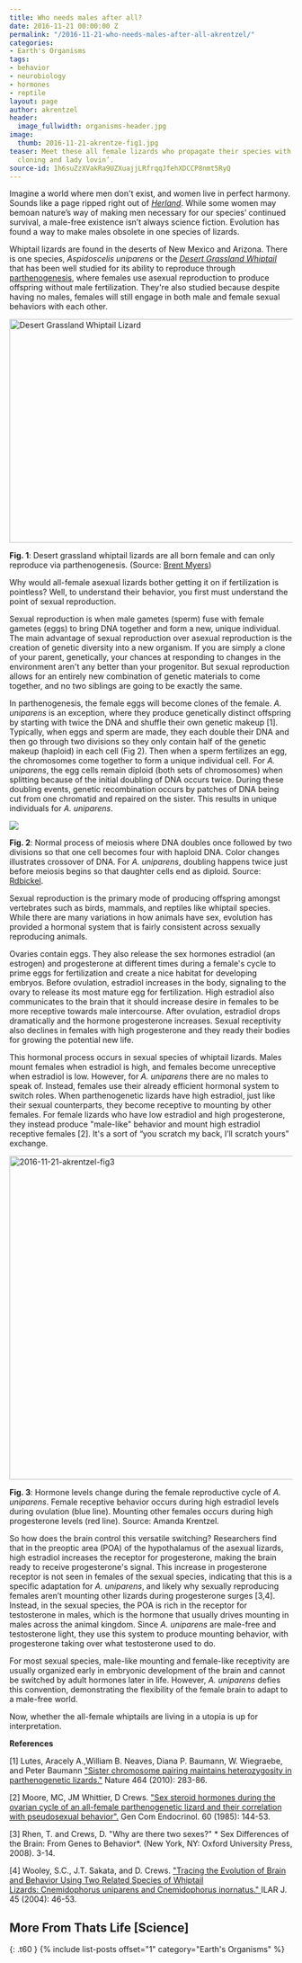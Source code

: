 ```yaml
---
title: Who needs males after all?
date: 2016-11-21 00:00:00 Z
permalink: "/2016-11-21-who-needs-males-after-all-akrentzel/"
categories:
- Earth's Organisms
tags:
- behavior
- neurobiology
- hormones
- reptile
layout: page
author: akrentzel
header:
  image_fullwidth: organisms-header.jpg
image:
  thumb: 2016-11-21-akrentze-fig1.jpg
teaser: Meet these all female lizards who propagate their species with some diversified
  cloning and lady lovin’.
source-id: 1h6suZzXVakRa9UZXuajjLRfrqqJfehXDCCP8nmt5RyQ
---
```


Imagine a world where men don't exist, and women live in perfect harmony. Sounds like a page ripped right out of *[Herland](https://en.wikipedia.org/wiki/Herland_(novel))*. While some women may bemoan nature’s way of making men necessary for our species’ continued survival, a male-free existence isn’t always science fiction. Evolution has found a way to make males obsolete in one species of lizards. 

Whiptail lizards are found in the deserts of New Mexico and Arizona. There is one species, *Aspidoscelis uniparens* or the *[Desert Grassland Whiptail](https://en.wikipedia.org/wiki/Desert_grassland_whiptail_lizard)* that has been well studied for its ability to reproduce through [parthenogenesis](https://en.wikipedia.org/wiki/Parthenogenesis), where females use asexual reproduction to produce offspring without male fertilization. They're also studied because despite having no males, females will still engage in both male and female sexual behaviors with each other.  

<a data-flickr-embed="true"  href="https://www.flickr.com/photos/bamyers4az/7959635438" title="Desert Grassland Whiptail Lizard"><img src="https://c7.staticflickr.com/9/8436/7959635438_4ed6a52e2f_z.jpg" width="640" height="398" alt="Desert Grassland Whiptail Lizard"></a><script async src="//embedr.flickr.com/assets/client-code.js" charset="utf-8"></script>

**Fig. 1**: Desert grassland whiptail lizards are all born female and can only reproduce via parthenogenesis. (Source: [Brent Myers](https://www.flickr.com/photos/bamyers4az/7959635438))

Why would all-female asexual lizards bother getting it on if fertilization is pointless? Well, to understand their behavior, you first must understand the point of sexual reproduction.

Sexual reproduction is when male gametes (sperm) fuse with female gametes (eggs) to bring DNA together and form a new, unique individual. The main advantage of sexual reproduction over asexual reproduction is the creation of genetic diversity into a new organism. If you are simply a clone of your parent, genetically, your chances at responding to changes in the environment aren't any better than your progenitor. But sexual reproduction allows for an entirely new combination of genetic materials to come together, and no two siblings are going to be exactly the same.

In parthenogenesis, the female eggs will become clones of the female. *A. uniparens* is an exception, where they produce genetically distinct offspring by starting with twice the DNA and shuffle their own genetic makeup [1]. Typically, when eggs and sperm are made, they each double their DNA and then go through two divisions so they only contain half of the genetic makeup (haploid) in each cell (Fig 2). Then when a sperm fertilizes an egg, the chromosomes come together to form a unique individual cell. For *A. uniparens*, the egg cells remain diploid (both sets of chromosomes) when splitting because of the initial doubling of DNA occurs twice. During these doubling events, genetic recombination occurs by patches of DNA being cut from one chromatid and repaired on the sister. This results in unique individuals for *A. uniparens*.

<img src ="https://upload.wikimedia.org/wikipedia/commons/9/96/Meiosis_Overview_new.svg" />

**Fig. 2**: Normal process of meiosis where DNA doubles once followed by two divisions so that one cell becomes four with haploid DNA. Color changes illustrates crossover of DNA. For *A. uniparens*, doubling happens twice just before meiosis begins so that daughter cells end as diploid. Source: [Rdbickel](https://upload.wikimedia.org/wikipedia/commons/9/96/Meiosis_Overview_new.svg).

Sexual reproduction is the primary mode of producing offspring amongst vertebrates such as birds, mammals, and reptiles like whiptail species. While there are many variations in how animals have sex, evolution has provided a hormonal system that is fairly consistent across sexually reproducing animals. 

Ovaries contain eggs. They also release the sex hormones estradiol (an estrogen) and progesterone at different times during a female's cycle to prime eggs for fertilization and create a nice habitat for developing embryos. Before ovulation, estradiol increases in the body, signaling to the ovary to release its most mature egg for fertilization. High estradiol also communicates to the brain that it should increase desire in females to be more receptive towards male intercourse. After ovulation, estradiol drops dramatically and the hormone progesterone increases. Sexual receptivity also declines in females with high progesterone and they ready their bodies for growing the potential new life.

This hormonal process occurs in sexual species of whiptail lizards. Males mount females when estradiol is high, and females become unreceptive when estradiol is low. However, for *A. uniparens* there are no males to speak of. Instead, females use their already efficient hormonal system to switch roles. When parthenogenetic lizards have high estradiol, just like their sexual counterparts, they become receptive to mounting by other females. For female lizards who have low estradiol and high progesterone, they instead produce "male-like" behavior and mount high estradiol receptive females [2]. It's a sort of “you scratch my back, I’ll scratch yours” exchange.

<a data-flickr-embed="true"  href="https://www.flickr.com/photos/139839751@N06/31063543791/in/dateposted-friend/" title="2016-11-21-akrentzel-fig3"><img src="https://c8.staticflickr.com/6/5539/31063543791_1433340c3c_b.jpg" width="1024" height="576" alt="2016-11-21-akrentzel-fig3"></a><script async src="//embedr.flickr.com/assets/client-code.js" charset="utf-8"></script>

**Fig. 3**: Hormone levels change during the female reproductive cycle of *A. uniparens*. Female receptive behavior occurs during high estradiol levels during ovulation (blue line). Mounting other females occurs during high progesterone levels (red line). Source: Amanda Krentzel.

So how does the brain control this versatile switching? Researchers find that in the preoptic area (POA) of the hypothalamus of the asexual lizards, high estradiol increases the receptor for progesterone, making the brain ready to receive progesterone's signal. This increase in progesterone receptor is not seen in females of the sexual species, indicating that this is a specific adaptation for *A. uniparens*, and likely why sexually reproducing females aren’t mounting other lizards during progesterone surges [3,4]. Instead, in the sexual species, the POA is rich in the receptor for testosterone in males, which is the hormone that usually drives mounting in males across the animal kingdom. Since *A. uniparens* are male-free and testosterone light, they use this system to produce mounting behavior, with progesterone taking over what testosterone used to do.

For most sexual species, male-like mounting and female-like receptivity are usually organized early in embryonic development of the brain and cannot be switched by adult hormones later in life. However, *A. uniparens* defies this convention, demonstrating the flexibility of the female brain to adapt to a male-free world. 

Now, whether the all-female whiptails are living in a utopia is up for interpretation. 

**References**

[1] Lutes, Aracely A.,William B. Neaves, Diana P. Baumann, W. Wiegraebe, and Peter Baumann ["Sister chromosome pairing maintains heterozygosity in parthenogenetic lizards."](http://www.nature.com/nature/journal/v464/n7286/full/nature08818.html) Nature 464 (2010): 283-86.

[2] Moore, MC, JM Whittier, D Crews. ["Sex steroid hormones during the ovarian cycle of an all-female parthenogenetic lizard and their correlation with pseudosexual behavior".](http://www.sciencedirect.com/science/article/pii/0016648085903089) Gen Com Endocrinol. 60 (1985): 144-53. 

[3] Rhen, T. and Crews, D. "Why are there two sexes?" * Sex Differences of the Brain: From Genes to Behavior*. (New York, NY: Oxford University Press, 2008). 3-14.

[4] Wooley, S.C., J.T. Sakata, and D. Crews. ["Tracing the Evolution of Brain and Behavior Using Two Related Species of Whiptail Lizards: Cnemidophorus uniparens and Cnemidophorus inornatus." ](http://ilarjournal.oxfordjournals.org/content/45/1/46.full)ILAR J. 45 (2004): 46-53.

## More From Thats Life [Science]
{: .t60 }
{% include list-posts offset="1" category="Earth's Organisms" %}
